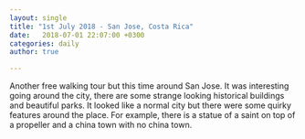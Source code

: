 ```yaml
---
layout: single
title: "1st July 2018 - San Jose, Costa Rica"
date:   2018-07-01 22:07:00 +0300
categories: daily
author: true

---
```


Another free walking tour but this time around San Jose. It was interesting going around the city, there are some strange looking historical buildings and beautiful parks. It looked like a normal city but there were some quirky features around the place. For example, there is a statue of a saint on top of a propeller and a china town with no china town. 


